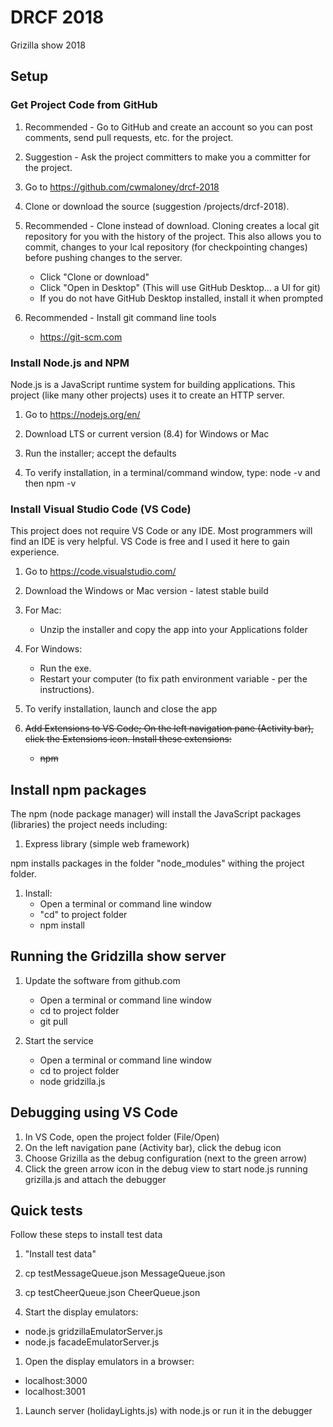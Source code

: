 # DRCF 2018

Grizilla show 2018

## Setup

### Get Project Code from GitHub

1. Recommended - Go to GitHub and create an account so you can post comments, send pull requests, etc. for the project.

1. Suggestion - Ask the project committers to make you a committer for the project.

1. Go to <https://github.com/cwmaloney/drcf-2018>

1. Clone or download the source (suggestion /projects/drcf-2018).

1. Recommended - Clone instead of download. Cloning creates a local git repository for you with the history of the project. This also allows you to commit, changes to your lcal repository (for checkpointing changes) before pushing changes to the server.

   * Click "Clone or download"
   * Click "Open in Desktop" (This will use GitHub Desktop... a UI for git)
   * If you do not have GitHub Desktop installed, install it when prompted
1. Recommended - Install git command line tools
   * <https://git-scm.com>

### Install Node.js and NPM

Node.js is a JavaScript runtime system for building applications.
This project (like many other projects) uses it to create an HTTP server.  

1. Go to <https://nodejs.org/en/>

2. Download LTS or current version (8.4) for Windows or Mac

3. Run the installer; accept the defaults

4. To verify installation, in a terminal/command window, type: node -v and then npm -v

### Install Visual Studio Code (VS Code)

This project does not require VS Code or any IDE.
Most programmers will find an IDE is very helpful.
VS Code is free and I used it here to gain experience.

1. Go to <https://code.visualstudio.com/>

1. Download the Windows or Mac version - latest stable build

1. For Mac:
   * Unzip the installer and copy the app into your Applications folder

1. For Windows:

   * Run the exe.
   * Restart your computer (to fix path environment variable - per the instructions).

1. To verify installation, launch and close the app

1. ~~Add Extensions to VS Code; On the left navigation pane (Activity bar), click the Extensions icon. Install these extensions:~~
     * ~~npm~~

## Install npm packages

The npm (node package manager) will install the JavaScript packages (libraries) the project needs including:

1. Express library (simple web framework)

npm installs packages in the folder "node_modules" withing the project folder.

1. Install:
     * Open a terminal or command line window
     * "cd" to project folder
     * npm install

## Running the Gridzilla show server

1. Update the software from github.com
    * Open a terminal or command line window
    * cd to project folder
    * git pull

1. Start the service
    * Open a terminal or command line window
    * cd to project folder
    * node gridzilla.js

## Debugging using VS Code

1. In VS Code, open the project folder (File/Open)
1. On the left navigation pane (Activity bar), click the debug icon
1. Choose Grizilla as the debug configuration (next to the green arrow)
1. Click the green arrow icon in the debug view to start node.js running grizilla.js and attach the debugger

## Quick tests

Follow these steps to install test data

1. "Install test data"
1. cp testMessageQueue.json MessageQueue.json
1. cp testCheerQueue.json CheerQueue.json

1. Start the display emulators:
* node.js gridzillaEmulatorServer.js
* node.js facadeEmulatorServer.js

1. Open the display emulators in a browser:
* localhost:3000
* localhost:3001

1. Launch server (holidayLights.js) with node.js or run it in the debugger
